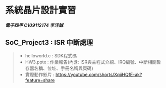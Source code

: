 # 系統晶片設計實習
***電子四甲 C109112174 李洋誠***
## SoC_Project3 : ISR 中斷處理
> - helloworld.c : SDK程式碼
> - HW3.pptx : 作業報告(內含: ISR與主程式介紹、IRQ編號、中斷相關暫存器名稱、位址、手冊名稱與頁碼)
> - 實際動作影片 : https://youtube.com/shorts/XqiiHQfE-ak?feature=share
